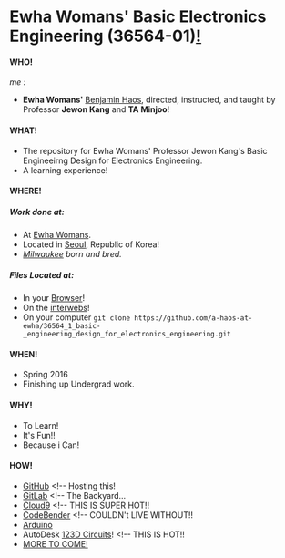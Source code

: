 # Ewha Womans' Basic Electronics Engineering (36564-01)[!](https://a-haos-at-ewha.github.io/36564_1_basic-_engineering_design_for_electronics_engineering/index.html)

#### WHO!

*me :*

* **Ewha Womans'** [Benjamin Haos](http://koreahaos.github.io/), directed, instructed, and taught by Professor **Jewon Kang** and **TA Minjoo**!

#### WHAT!

* The repository for Ewha Womans' Professor Jewon Kang's Basic Engineeirng Design for Electronics Engineering.
* A learning experience!

#### WHERE!

##### Work done at:

* At [Ewha Womans](http://www.ewha.ac.kr/).
* Located in [Seoul](https://gist.github.com/anonymous/a43f407eca47d0a6c292a6512bfdf1a8), Republic of Korea!
* *[Milwaukee](https://gist.github.com/65bda82c4b2307c5c5e8533080044d36) born and bred.*

##### Files Located at:

* In your [Browser](https://a-haos-at-ewha.github.io/36564_1_basic-_engineering_design_for_electronics_engineering/)!
* On the [interwebs](https://github.com/a-haos-at-ewha/36564_1_basic-_engineering_design_for_electronics_engineering)!
* On your computer ```git clone https://github.com/a-haos-at-ewha/36564_1_basic-_engineering_design_for_electronics_engineering.git```

#### WHEN!

* Spring 2016
* Finishing up Undergrad work.

#### WHY!

* To Learn!
* It's Fun!!
* Because i Can!

#### HOW!

* [GitHub](https://github.com/KoreaHaos) <!-- Hosting this!
* [GitLab](https://gitlab.com/u/koreahaos) <!-- The Backyard...
* [Cloud9](https://c9.io/) <!-- THIS IS SUPER HOT!!
* [CodeBender](https://codebender.cc/home)  <!-- COULDN't LIVE WITHOUT!!
* [Arduino](https://www.arduino.cc/)
* AutoDesk [123D Circuits](https://123d.circuits.io/)! <!-- THIS IS HOT!!
* [MORE TO COME!](http://www.am.ics.keio.ac.jp/~keimiya/researchnote/wp-content/uploads/2013/07/Keepcalmwritecode_1920_10801.png)
